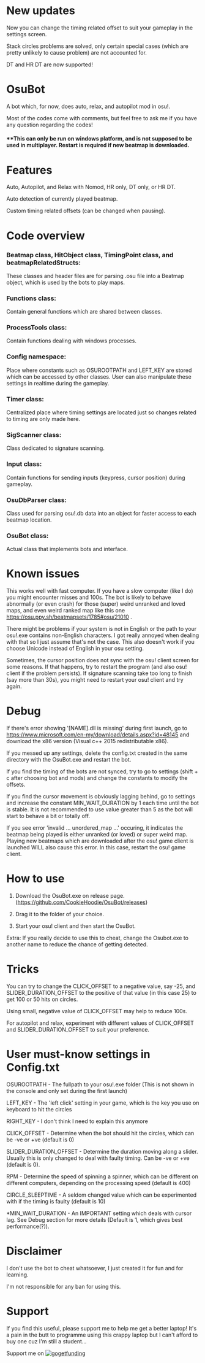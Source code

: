 # New updates
Now you can change the timing related offset to suit your gameplay in the settings screen.

Stack circles problems are solved, only certain special cases (which are pretty unlikely to cause problem) are not accounted for.

DT and HR DT are now supported!


# OsuBot
A bot which, for now, does auto, relax, and autopilot mod in osu!. 

Most of the codes come with comments, but feel free to ask me if you have any question regarding the codes!

#### **This can only be run on windows platform, and is not supposed to be used in multiplayer. Restart is required if new beatmap is downloaded. 


# Features
Auto, Autopilot, and Relax with Nomod, HR only, DT only, or HR DT.

Auto detection of currently played beatmap.

Custom timing related offsets (can be changed when pausing).


# Code overview
### Beatmap class, HitObject class, TimingPoint class, and beatmapRelatedStructs:
These classes and header files are for parsing .osu file into a Beatmap object, which is used by the bots to play maps.

### Functions class:
Contain general functions which are shared between classes.

### ProcessTools class:
Contain functions dealing with windows processes.

### Config namespace:
Place where constants such as OSUROOTPATH and LEFT_KEY are stored which can be accessed by other classes. User can also manipulate these settings in realtime during the gameplay.

### Timer class:
Centralized place where timing settings are located just so changes related to timing are only made here.

### SigScanner class:
Class dedicated to signature scanning.

### Input class:
Contain functions for sending inputs (keypress, cursor position) during gameplay.

### OsuDbParser class:
Class used for parsing osu!.db data into an object for faster access to each beatmap location.

### OsuBot class:
Actual class that implements bots and interface.


# Known issues
This works well with fast computer. If you have a slow computer (like I do) you might encounter misses and 100s. 
The bot is likely to behave abnormally (or even crash) for those (super) weird unranked and loved maps, and even weird ranked map like this one https://osu.ppy.sh/beatmapsets/1785#osu/21010 .

There might be problems if your system is not in English or the path to your osu!.exe contains non-English characters. I got really annoyed when dealing with that so I just assume that's not the case. This also doesn't work if you choose Unicode instead of English in your osu setting.

Sometimes, the cursor position does not sync with the osu! client screen for some reasons. If that happens, try to restart the program (and also osu! client if the problem persists).
If signature scanning take too long to finish (say more than 30s), you might need to restart your osu! client and try again.


# Debug
If there's error showing '[NAME].dll is missing' during first launch, go to https://www.microsoft.com/en-my/download/details.aspx?id=48145 and download the x86 version (Visual c++ 2015 redistributable x86).

If you messed up any settings, delete the config.txt created in the same directory with the OsuBot.exe and restart the bot. 

If you find the timing of the bots are not synced, try to go to settings (shift + c after choosing bot and mods) and change the constants to modify the offsets.

If you find the cursor movement is obviously lagging behind, go to settings and increase the constant MIN_WAIT_DURATION by 1 each time until the bot is stable. It is not recommended to use value greater than 5 as the bot will start to behave a bit or totally off.

If you see error 'invalid <T> ... unordered_map ...' occuring, it indicates the beatmap being played is either unranked (or loved) or super weird map. Playing new beatmaps which are downloaded after the osu! game client is launched WILL also cause this error. In this case, restart the osu! game client.


# How to use
1) Download the OsuBot.exe on release page. (https://github.com/CookieHoodie/OsuBot/releases)

2) Drag it to the folder of your choice.

3) Start your osu! client and then start the OsuBot.

Extra: If you really decide to use this to cheat, change the Osubot.exe to another name to reduce the chance of getting detected.


# Tricks
You can try to change the CLICK_OFFSET to a negative value, say -25, and SLIDER_DURATION_OFFSET to the positive of that value (in this case 25) to get 100 or 50 hits on circles.

Using small, negative value of CLICK_OFFSET may help to reduce 100s.

For autopilot and relax, experiment with different values of CLICK_OFFSET and SLIDER_DURATION_OFFSET to suit your preference.


# User must-know settings in Config.txt
OSUROOTPATH - The fullpath to your osu!.exe folder (This is not shown in the console and only set during the first launch)

LEFT_KEY - The 'left click' setting in your game, which is the key you use on keyboard to hit the circles

RIGHT_KEY - I don't think I need to explain this anymore

CLICK_OFFSET - Determine when the bot should hit the circles, which can be -ve or +ve (default is 0)

SLIDER_DURATION_OFFSET - Determine the duration moving along a slider. Usually this is only changed to deal with faulty timing. Can be -ve or +ve (default is 0).

RPM - Determine the speed of spinning a spinner, which can be different on different computers, depending on the processing speed (default is 400)

CIRCLE_SLEEPTIME - A seldom changed value which can be experimented with if the timing is faulty (default is 10)

*MIN_WAIT_DURATION - An IMPORTANT setting which deals with cursor lag. See Debug section for more details (Default is 1, which gives best performance(?)).


# Disclaimer
I don't use the bot to cheat whatsoever, I just created it for fun and for learning.

I'm not responsible for any ban for using this.


# Support
If you find this useful, please support me to help me get a better laptop! It's a pain in the butt to programme using this crappy laptop but I can't afford to buy one cuz I'm still a student...

Support me on [![gogetfunding](https://gogetfunding.com/wp-content/themes/ggf/images/logo.png)](https://goget.fund/2KsnB8f)
